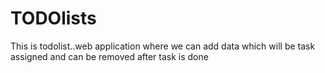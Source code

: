 # TODOlists
This is todolist..web application where we can add data which will be task assigned and can be removed after task is done
